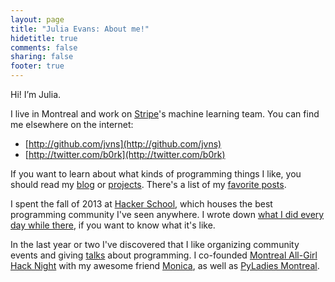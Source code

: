 ```yaml
---
layout: page
title: "Julia Evans: About me!"
hidetitle: true
comments: false
sharing: false
footer: true
---
```

Hi! I’m Julia.

I live in Montreal and work on [Stripe](https://stripe.com)'s machine learning
team. You can find me elsewhere on the internet:

* [http://github.com/jvns](http://github.com/jvns)
* [http://twitter.com/b0rk](http://twitter.com/b0rk)

If you want to learn about
what kinds of programming things I like, you should read my
[blog](http://jvns.ca/blog/archives/) or [projects](http://jvns.ca/projects/).
There's a list of my [favorite posts](http://jvns.ca/blog/categories/favorite/).

I spent the fall of 2013 at [Hacker School](http://hackerschool.com), which
houses the best programming community I've seen anywhere. I wrote down [what I
did every day while there](http://jvns.ca/blog/categories/hackerschool/), if
you want to know what it's like.

In the last year or two I've discovered that I like organizing community events
and giving [talks](http://jvns.ca/talks) about programming. I co-founded
[Montreal All-Girl Hack Night](http://mtlallgirlhacknight.ca) with my awesome
friend [Monica](http://notwaldorf.github.io), as well as [PyLadies
Montreal](http://www.meetup.com/pyladiesmtl/).
